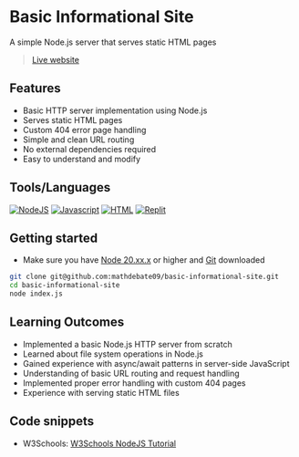 # Basic Informational Site

A simple Node.js server that serves static HTML pages

> [Live website](https://99b952fc-bd8b-4aec-a046-779ffe2dc697-00-2f7e2nycml7xr.pike.replit.dev/)

## Features

- Basic HTTP server implementation using Node.js
- Serves static HTML pages
- Custom 404 error page handling
- Simple and clean URL routing
- No external dependencies required
- Easy to understand and modify

## Tools/Languages

[![NodeJS](https://img.shields.io/badge/node.js-6DA55F?style=for-the-badge&logo=node.js&logoColor=white)](https://nodejs.org/learn)
[![Javascript](https://img.shields.io/badge/javascript-%23323330.svg?style=for-the-badge&logo=javascript&logoColor=%23F7DF1E)](https://developer.mozilla.org/en-US/docs/Web/JavaScript)
[![HTML](https://img.shields.io/badge/html5-%23E34F26.svg?style=for-the-badge&logo=html5&logoColor=white)](https://developer.mozilla.org/en-US/docs/Web/HTML)
[![Replit](https://img.shields.io/badge/Replit-DD1200?style=for-the-badge&logo=Replit&logoColor=white)](https://docs.replit.com/getting-started/intro-replit)

## Getting started

- Make sure you have [Node 20.xx.x](https://nodejs.org/en/download/package-manager) or higher and [Git](https://git-scm.com/downloads) downloaded

```bash
git clone git@github.com:mathdebate09/basic-informational-site.git
cd basic-informational-site
node index.js
```

## Learning Outcomes

- Implemented a basic Node.js HTTP server from scratch
- Learned about file system operations in Node.js
- Gained experience with async/await patterns in server-side JavaScript
- Understanding of basic URL routing and request handling
- Implemented proper error handling with custom 404 pages
- Experience with serving static HTML files

## Code snippets

- W3Schools: [W3Schools NodeJS Tutorial](https://www.w3schools.com/nodejs/default.asp)
